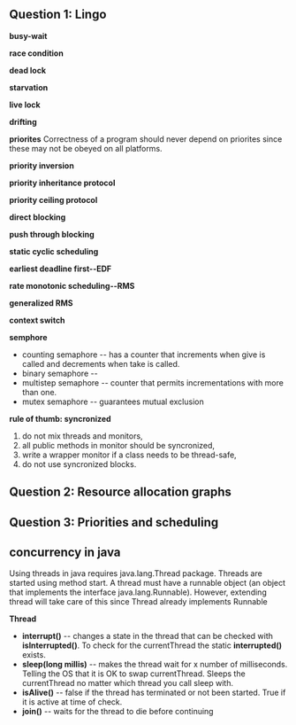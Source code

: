 ## Question 1: Lingo

__busy-wait__

__race condition__

__dead lock__

__starvation__

__live lock__

__drifting__

__priorites__
Correctness of a program should never depend on priorites since these may not be obeyed on all platforms.

__priority inversion__

__priority inheritance protocol__

__priority ceiling protocol__

__direct blocking__

__push through blocking__

__static cyclic scheduling__

__earliest deadline first--EDF__

__rate monotonic scheduling--RMS__

__generalized RMS__

__context switch__

__semphore__

+ counting semaphore -- has a counter that increments when give is called and decrements when take is called. 
+ binary semaphore --
+ multistep semaphore -- counter that permits incrementations with more than one.
+ mutex semaphore -- guarantees mutual exclusion

__rule of thumb: syncronized__
1. do not mix threads and monitors,
2. all public methods in monitor should be syncronized,
3. write a wrapper monitor if a class needs to be thread-safe,
4. do not use syncronized blocks.




## Question 2: Resource allocation graphs


## Question 3: Priorities and scheduling





## concurrency in java

Using threads in java requires java.lang.Thread package. Threads are started using method start. A thread must have a runnable object (an object that implements the interface java.lang.Runnable). However, extending thread will take care of this since Thread already implements Runnable

__Thread__

+ __interrupt()__ -- changes a state in the thread that can be checked with __isInterrupted()__. To check for the currentThread the static __interrupted()__ exists.
+ __sleep(long millis)__ -- makes the thread wait for x number of milliseconds. Telling the OS that it is OK to swap currentThread. Sleeps the currentThread no matter which thread you call sleep with.
+ __isAlive()__ -- false if the thread has terminated or not been started. True if it is active at time of check.
+ __join()__ -- waits for the thread to die before continuing

